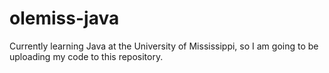 # olemiss-java
Currently learning Java at the University of Mississippi, so I am going to be uploading my code to this repository. 
